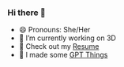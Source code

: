 ### Hi there 👋
- 😄 Pronouns: She/Her
- 🔭 I’m currently working on 3D
- 💬 Check out my [Resume](RESUME.md)
- 🌱 I made some [GPT Things](https://gpt.clairemedeiros.com)

<!--
**clairemedeiros/clairemedeiros** is a ✨ _special_ ✨ repository because its `README.md` (this file) appears on your GitHub profile.

Here are some ideas to get you started:

- 🔭 I’m currently working on ...
- 🌱 I’m currently learning ...
- 👯 I’m looking to collaborate on ...
- 🤔 I’m looking for help with ...
- 💬 Ask me about ...
- 📫 How to reach me: ...
- 😄 Pronouns: ...
- ⚡ Fun fact: ...
-->
